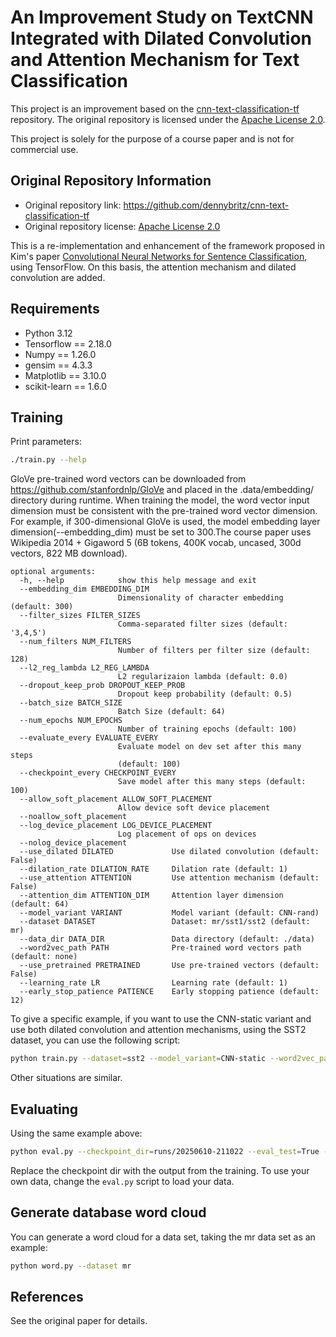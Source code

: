 # An Improvement Study on TextCNN Integrated with Dilated Convolution and Attention Mechanism for Text Classification

This project is an improvement based on the [cnn-text-classification-tf](http://www.wildml.com/2015/12/implementing-a-cnn-for-text-classification-in-tensorflow/) repository. The original repository is licensed under the [Apache License 2.0](http://www.apache.org/licenses/LICENSE-2.0).

This project is solely for the purpose of a course paper and is not for commercial use.

## Original Repository Information
- Original repository link: https://github.com/dennybritz/cnn-text-classification-tf
- Original repository license: [Apache License 2.0](http://www.apache.org/licenses/LICENSE-2.0)

This is a re-implementation and enhancement of the framework proposed in Kim's paper [Convolutional Neural Networks for Sentence Classification](http://arxiv.org/abs/1408.5882), using TensorFlow. On this basis, the attention mechanism and dilated convolution are added.

## Requirements

- Python 3.12
- Tensorflow == 2.18.0
- Numpy == 1.26.0
- gensim == 4.3.3
- Matplotlib == 3.10.0
- scikit-learn == 1.6.0

## Training

Print parameters:

```bash
./train.py --help
```
GloVe pre-trained word vectors can be downloaded from https://github.com/stanfordnlp/GloVe and placed in the .data/embedding/ directory during runtime. When training the model, the word vector input dimension must be consistent with the pre-trained word vector dimension. For example, if 300-dimensional GloVe is used, the model embedding layer dimension(--embedding_dim) must be set to 300.The course paper uses Wikipedia 2014 + Gigaword 5 (6B tokens, 400K vocab, uncased, 300d vectors, 822 MB download).

```
optional arguments:
  -h, --help            show this help message and exit
  --embedding_dim EMBEDDING_DIM
                        Dimensionality of character embedding (default: 300)
  --filter_sizes FILTER_SIZES
                        Comma-separated filter sizes (default: '3,4,5')
  --num_filters NUM_FILTERS
                        Number of filters per filter size (default: 128)
  --l2_reg_lambda L2_REG_LAMBDA
                        L2 regularizaion lambda (default: 0.0)
  --dropout_keep_prob DROPOUT_KEEP_PROB
                        Dropout keep probability (default: 0.5)
  --batch_size BATCH_SIZE
                        Batch Size (default: 64)
  --num_epochs NUM_EPOCHS
                        Number of training epochs (default: 100)
  --evaluate_every EVALUATE_EVERY
                        Evaluate model on dev set after this many steps
                        (default: 100)
  --checkpoint_every CHECKPOINT_EVERY
                        Save model after this many steps (default: 100)
  --allow_soft_placement ALLOW_SOFT_PLACEMENT
                        Allow device soft device placement
  --noallow_soft_placement
  --log_device_placement LOG_DEVICE_PLACEMENT
                        Log placement of ops on devices
  --nolog_device_placement
  --use_dilated DILATED             Use dilated convolution (default: False)
  --dilation_rate DILATION_RATE     Dilation rate (default: 1)
  --use_attention ATTENTION         Use attention mechanism (default: False)
  --attention_dim ATTENTION_DIM     Attention layer dimension (default: 64)
  --model_variant VARIANT           Model variant (default: CNN-rand)
  --dataset DATASET                 Dataset: mr/sst1/sst2 (default: mr)
  --data_dir DATA_DIR               Data directory (default: ./data)
  --word2vec_path PATH              Pre-trained word vectors path (default: none)
  --use_pretrained PRETRAINED       Use pre-trained vectors (default: False)
  --learning_rate LR                Learning rate (default: 1)
  --early_stop_patience PATIENCE    Early stopping patience (default: 12)
```

To give a specific example, if you want to use the CNN-static variant and use both dilated convolution and attention mechanisms, using the SST2 dataset, you can use the following script:
```bash
python train.py --dataset=sst2 --model_variant=CNN-static --word2vec_path=./data/embedding/glove.6B.300d.txt --embedding_dim=300 --use_attention True --use_dilated True --dilation_rate 2
```
Other situations are similar.

## Evaluating
Using the same example above:
```bash
python eval.py --checkpoint_dir=runs/20250610-211022 --eval_test=True --dataset=sst2
```
Replace the checkpoint dir with the output from the training. To use your own data, change the `eval.py` script to load your data.

## Generate database word cloud
You can generate a word cloud for a data set, taking the mr data set as an example:
```bash
python word.py --dataset mr
```

## References
See the original paper for details.
